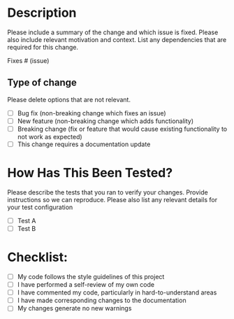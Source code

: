 # Description

Please include a summary of the change and which issue is fixed. Please also include relevant motivation and context. List any dependencies that are required for this change.
<!-- If it is a GitHub ticket, then #ticketNum will be sufficient. A WowAce ticket should include a URL. -->
Fixes # (issue)

## Type of change

Please delete options that are not relevant.

- [ ] Bug fix (non-breaking change which fixes an issue)
- [ ] New feature (non-breaking change which adds functionality)
- [ ] Breaking change (fix or feature that would cause existing functionality to not work as expected)
- [ ] This change requires a documentation update

# How Has This Been Tested?

Please describe the tests that you ran to verify your changes. Provide instructions so we can reproduce. Please also list any relevant details for your test configuration

- [ ] Test A
- [ ] Test B

# Checklist:
<!-- These can be checked off after the pull request is submitted, in case you want discussion before they’re completely ready -->

- [ ] My code follows the style guidelines of this project
- [ ] I have performed a self-review of my own code
- [ ] I have commented my code, particularly in hard-to-understand areas
- [ ] I have made corresponding changes to the documentation
- [ ] My changes generate no new warnings

<!-- Is there any additional work that needs to be done? If so, add it to the above list -->
